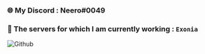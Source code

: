 ### 🌐 My Discord : Neero#0049
### 🧱 The servers for which I am currently working : ``Exonia``


![Github](https://images7.alphacoders.com/110/thumb-1920-1108495.png)
